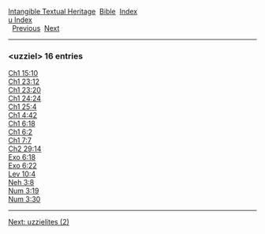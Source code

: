 [Intangible Textual Heritage](../../index)  [Bible](../index) 
[Index](index)   
[u Index](_u_)  
  [Previous](c12051)  [Next](c12053) 

------------------------------------------------------------------------

### &lt;uzziel&gt; 16 entries

[Ch1 15:10](../kjv/ch1015.htm#010)  
[Ch1 23:12](../kjv/ch1023.htm#012)  
[Ch1 23:20](../kjv/ch1023.htm#020)  
[Ch1 24:24](../kjv/ch1024.htm#024)  
[Ch1 25:4](../kjv/ch1025.htm#004)  
[Ch1 4:42](../kjv/ch1004.htm#042)  
[Ch1 6:18](../kjv/ch1006.htm#018)  
[Ch1 6:2](../kjv/ch1006.htm#002)  
[Ch1 7:7](../kjv/ch1007.htm#007)  
[Ch2 29:14](../kjv/ch2029.htm#014)  
[Exo 6:18](../kjv/exo006.htm#018)  
[Exo 6:22](../kjv/exo006.htm#022)  
[Lev 10:4](../kjv/lev010.htm#004)  
[Neh 3:8](../kjv/neh003.htm#008)  
[Num 3:19](../kjv/num003.htm#019)  
[Num 3:30](../kjv/num003.htm#030)  

------------------------------------------------------------------------

[Next: uzzielites (2)](c12053)

